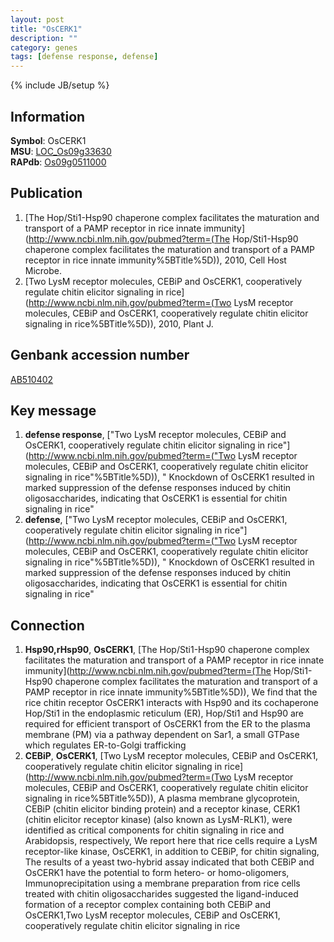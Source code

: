 ```yaml
---
layout: post
title: "OsCERK1"
description: ""
category: genes
tags: [defense response, defense]
---
```

{% include JB/setup %}

## Information
__Symbol__: OsCERK1  
__MSU__: [LOC_Os09g33630](http://rice.plantbiology.msu.edu/cgi-bin/ORF_infopage.cgi?orf=LOC_Os09g33630)  
__RAPdb__: [Os09g0511000](http://rapdb.dna.affrc.go.jp/viewer/gbrowse_details/irgsp1?name=Os09g0511000)  

## Publication
1. [The Hop/Sti1-Hsp90 chaperone complex facilitates the maturation and transport of a PAMP receptor in rice innate immunity](http://www.ncbi.nlm.nih.gov/pubmed?term=(The Hop/Sti1-Hsp90 chaperone complex facilitates the maturation and transport of a PAMP receptor in rice innate immunity%5BTitle%5D)), 2010, Cell Host Microbe.
2. [Two LysM receptor molecules, CEBiP and OsCERK1, cooperatively regulate chitin elicitor signaling in rice](http://www.ncbi.nlm.nih.gov/pubmed?term=(Two LysM receptor molecules, CEBiP and OsCERK1, cooperatively regulate chitin elicitor signaling in rice%5BTitle%5D)), 2010, Plant J.

## Genbank accession number
[AB510402](http://www.ncbi.nlm.nih.gov/nuccore/AB510402)

## Key message
1. __defense response__, ["Two LysM receptor molecules, CEBiP and OsCERK1, cooperatively regulate chitin elicitor signaling in rice"](http://www.ncbi.nlm.nih.gov/pubmed?term=("Two LysM receptor molecules, CEBiP and OsCERK1, cooperatively regulate chitin elicitor signaling in rice"%5BTitle%5D)), " Knockdown of OsCERK1 resulted in marked suppression of the defense responses induced by chitin oligosaccharides, indicating that OsCERK1 is essential for chitin signaling in rice"
2. __defense__, ["Two LysM receptor molecules, CEBiP and OsCERK1, cooperatively regulate chitin elicitor signaling in rice"](http://www.ncbi.nlm.nih.gov/pubmed?term=("Two LysM receptor molecules, CEBiP and OsCERK1, cooperatively regulate chitin elicitor signaling in rice"%5BTitle%5D)), " Knockdown of OsCERK1 resulted in marked suppression of the defense responses induced by chitin oligosaccharides, indicating that OsCERK1 is essential for chitin signaling in rice"

## Connection
1. __Hsp90,rHsp90__, __OsCERK1__, [The Hop/Sti1-Hsp90 chaperone complex facilitates the maturation and transport of a PAMP receptor in rice innate immunity](http://www.ncbi.nlm.nih.gov/pubmed?term=(The Hop/Sti1-Hsp90 chaperone complex facilitates the maturation and transport of a PAMP receptor in rice innate immunity%5BTitle%5D)),  We find that the rice chitin receptor OsCERK1 interacts with Hsp90 and its cochaperone Hop/Sti1 in the endoplasmic reticulum (ER), Hop/Sti1 and Hsp90 are required for efficient transport of OsCERK1 from the ER to the plasma membrane (PM) via a pathway dependent on Sar1, a small GTPase which regulates ER-to-Golgi trafficking
2. __CEBiP__, __OsCERK1__, [Two LysM receptor molecules, CEBiP and OsCERK1, cooperatively regulate chitin elicitor signaling in rice](http://www.ncbi.nlm.nih.gov/pubmed?term=(Two LysM receptor molecules, CEBiP and OsCERK1, cooperatively regulate chitin elicitor signaling in rice%5BTitle%5D)),  A plasma membrane glycoprotein, CEBiP (chitin elicitor binding protein) and a receptor kinase, CERK1 (chitin elicitor receptor kinase) (also known as LysM-RLK1), were identified as critical components for chitin signaling in rice and Arabidopsis, respectively, We report here that rice cells require a LysM receptor-like kinase, OsCERK1, in addition to CEBiP, for chitin signaling, The results of a yeast two-hybrid assay indicated that both CEBiP and OsCERK1 have the potential to form hetero- or homo-oligomers, Immunoprecipitation using a membrane preparation from rice cells treated with chitin oligosaccharides suggested the ligand-induced formation of a receptor complex containing both CEBiP and OsCERK1,Two LysM receptor molecules, CEBiP and OsCERK1, cooperatively regulate chitin elicitor signaling in rice



